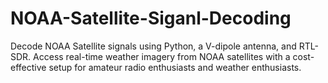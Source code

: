 # NOAA-Satellite-Siganl-Decoding
Decode NOAA Satellite signals using Python, a V-dipole antenna, and RTL-SDR. Access real-time weather imagery from NOAA satellites with a cost-effective setup for amateur radio enthusiasts and weather enthusiasts.
